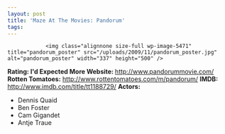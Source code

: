 ```yaml
---
layout: post
title: 'Maze At The Movies: Pandorum'
tags:
---
```



                <img class="alignnone size-full wp-image-5471" title="pandorum_poster" src="/uploads/2009/11/pandorum_poster.jpg" alt="pandorum_poster" width="337" height="500" />
<p><strong>Rating: I'd Expected More
Website: </strong><a href="http://www.pandorummovie.com/"><a href="http://www.pandorummovie.com/">http://www.pandorummovie.com/</a></a>
<strong>Rotten Tomatoes:</strong> <a href="http://www.rottentomatoes.com/m/pandorum/"><a href="http://www.rottentomatoes.com/m/pandorum/">http://www.rottentomatoes.com/m/pandorum/</a></a>
<strong>IMDB: </strong><a href="http://www.imdb.com/title/tt1188729/"><a href="http://www.imdb.com/title/tt1188729/">http://www.imdb.com/title/tt1188729/</a></a>
<strong>Actors:</strong></p>
<ul>
    <li>Dennis Quaid</li>
    <li>Ben Foster</li>
    <li>Cam Gigandet</li>
    <li>Antje Traue</li>
</ul>
